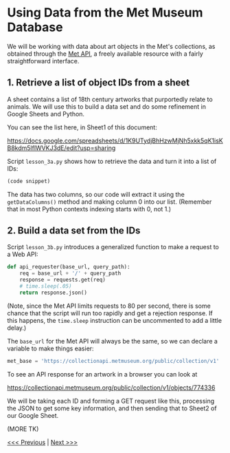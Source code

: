 # Using Data from the Met Museum Database

We will be working with data about art objects in the Met's collections, as obtained through the  [Met API](https://metmuseum.github.io/), a freely available resource with a fairly straightforward interface.

## 1. Retrieve a list of object IDs from a sheet

A sheet contains a list of 18th century artworks that purportedly relate to animals. We will use this to build a data set and do some refinement in Google Sheets and Python.

You can see the list here, in Sheet1 of this document:

https://docs.google.com/spreadsheets/d/1K9UTydjBhHzwMjNh5xkk5qK1isKB8kdm5lflWVKJ3dE/edit?usp=sharing

Script `lesson_3a.py` shows how to retrieve the data and turn it into a list of IDs:

```python
(code snippet)
```

The data has two columns, so our code will extract it using the `getDataColumns()` method and making column 0 into our list. (Remember that in most Python contexts indexing starts with 0, not 1.)

## 2. Build a data set from the IDs

Script `lesson_3b.py` introduces a generalized function to make a request to a Web API:

```python
def api_requester(base_url, query_path):
    req = base_url + '/' + query_path
    response = requests.get(req)
    # time.sleep(.05)
    return response.json()
```

(Note, since the Met API limits requests to 80 per second, there is some chance that the script will run too rapidly and get a rejection response. If this happens, the `time.sleep` instruction can be uncommented to add a little delay.)

The `base_url` for the Met API will always be the same, so we can declare a variable to make things easier:

```python
met_base = 'https://collectionapi.metmuseum.org/public/collection/v1'
```

To see an API response for an artwork in a browser you can look at

https://collectionapi.metmuseum.org/public/collection/v1/objects/774336

We will be taking each ID and forming a GET request like this, processing the JSON to get some key information, and then sending that to Sheet2 of our Google Sheet.

(MORE TK)

[<<< Previous](Lesson_2.md) | [Next >>>](Lesson_4.md)